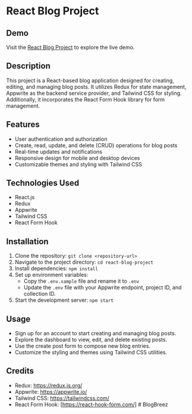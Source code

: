 # React Blog Project

## Demo
Visit the [React Blog Project](https://react-blog-project-quxu.vercel.app/) to explore the live demo.

## Description
This project is a React-based blog application designed for creating, editing, and managing blog posts. It utilizes Redux for state management, Appwrite as the backend service provider, and Tailwind CSS for styling. Additionally, it incorporates the React Form Hook library for form management.

## Features
- User authentication and authorization
- Create, read, update, and delete (CRUD) operations for blog posts
- Real-time updates and notifications
- Responsive design for mobile and desktop devices
- Customizable themes and styling with Tailwind CSS

## Technologies Used
- React.js
- Redux
- Appwrite
- Tailwind CSS
- React Form Hook

## Installation
1. Clone the repository: `git clone <repository-url>`
2. Navigate to the project directory: `cd react-blog-project`
3. Install dependencies: `npm install`
4. Set up environment variables:
   - Copy the `.env.sample` file and rename it to `.env`
   - Update the `.env` file with your Appwrite endpoint, project ID, and collection ID.
5. Start the development server: `npm start`

## Usage
- Sign up for an account to start creating and managing blog posts.
- Explore the dashboard to view, edit, and delete existing posts.
- Use the create post form to compose new blog entries.
- Customize the styling and themes using Tailwind CSS utilities.

## Credits
- Redux: https://redux.js.org/
- Appwrite: https://appwrite.io/
- Tailwind CSS: https://tailwindcss.com/
- React Form Hook: [https://react-hook-form.com/]
#   B l o g B r e e z  
 